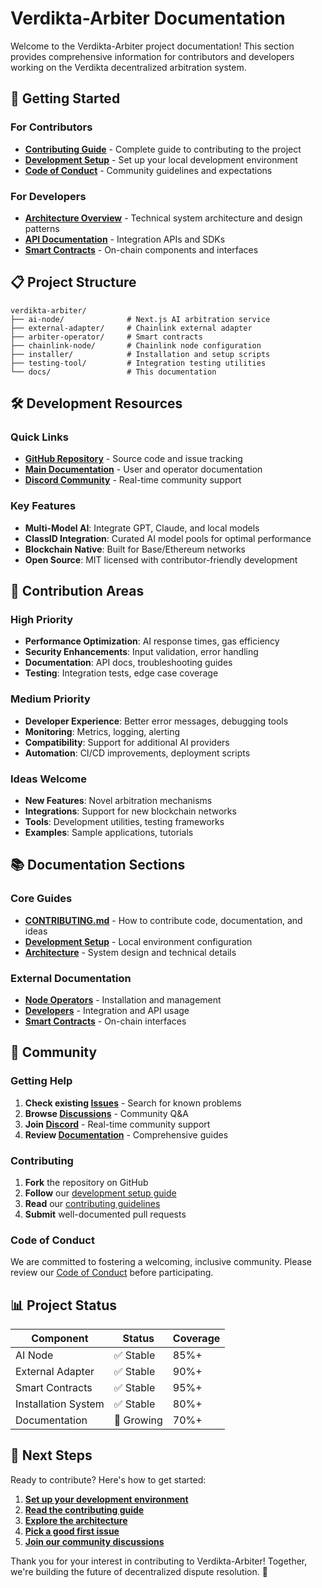 # Verdikta-Arbiter Documentation

Welcome to the Verdikta-Arbiter project documentation! This section provides comprehensive information for contributors and developers working on the Verdikta decentralized arbitration system.

## 🚀 Getting Started

### For Contributors
- **[Contributing Guide](CONTRIBUTING.md)** - Complete guide to contributing to the project
- **[Development Setup](development/setup.md)** - Set up your local development environment
- **[Code of Conduct](CONTRIBUTING.md#code-of-conduct)** - Community guidelines and expectations

### For Developers
- **[Architecture Overview](development/architecture.md)** - Technical system architecture and design patterns
- **[API Documentation](https://docs.verdikta.com/developers/)** - Integration APIs and SDKs
- **[Smart Contracts](https://docs.verdikta.com/smart-contracts/)** - On-chain components and interfaces

## 📋 Project Structure

```
verdikta-arbiter/
├── ai-node/              # Next.js AI arbitration service
├── external-adapter/     # Chainlink external adapter
├── arbiter-operator/     # Smart contracts
├── chainlink-node/       # Chainlink node configuration
├── installer/            # Installation and setup scripts
├── testing-tool/         # Integration testing utilities
└── docs/                 # This documentation
```

## 🛠️ Development Resources

### Quick Links
- **[GitHub Repository](https://github.com/verdikta/verdikta-arbiter)** - Source code and issue tracking
- **[Main Documentation](https://docs.verdikta.com/)** - User and operator documentation
- **[Discord Community](https://discord.gg/verdikta)** - Real-time community support

### Key Features
- **Multi-Model AI**: Integrate GPT, Claude, and local models
- **ClassID Integration**: Curated AI model pools for optimal performance  
- **Blockchain Native**: Built for Base/Ethereum networks
- **Open Source**: MIT licensed with contributor-friendly development

## 🎯 Contribution Areas

### High Priority
- **Performance Optimization**: AI response times, gas efficiency
- **Security Enhancements**: Input validation, error handling
- **Documentation**: API docs, troubleshooting guides
- **Testing**: Integration tests, edge case coverage

### Medium Priority
- **Developer Experience**: Better error messages, debugging tools
- **Monitoring**: Metrics, logging, alerting
- **Compatibility**: Support for additional AI providers
- **Automation**: CI/CD improvements, deployment scripts

### Ideas Welcome
- **New Features**: Novel arbitration mechanisms
- **Integrations**: Support for new blockchain networks
- **Tools**: Development utilities, testing frameworks
- **Examples**: Sample applications, tutorials

## 📚 Documentation Sections

### Core Guides
- **[CONTRIBUTING.md](CONTRIBUTING.md)** - How to contribute code, documentation, and ideas
- **[Development Setup](development/setup.md)** - Local environment configuration
- **[Architecture](development/architecture.md)** - System design and technical details

### External Documentation
- **[Node Operators](https://docs.verdikta.com/node-operators/)** - Installation and management
- **[Developers](https://docs.verdikta.com/developers/)** - Integration and API usage
- **[Smart Contracts](https://docs.verdikta.com/smart-contracts/)** - On-chain interfaces

## 🤝 Community

### Getting Help
1. **Check existing [Issues](https://github.com/verdikta/verdikta-arbiter/issues)** - Search for known problems
2. **Browse [Discussions](https://github.com/verdikta/verdikta-arbiter/discussions)** - Community Q&A
3. **Join [Discord](https://discord.gg/verdikta)** - Real-time community support
4. **Review [Documentation](https://docs.verdikta.com/)** - Comprehensive guides

### Contributing
1. **Fork** the repository on GitHub
2. **Follow** our [development setup guide](development/setup.md)
3. **Read** our [contributing guidelines](CONTRIBUTING.md)
4. **Submit** well-documented pull requests

### Code of Conduct
We are committed to fostering a welcoming, inclusive community. Please review our [Code of Conduct](CONTRIBUTING.md#code-of-conduct) before participating.

## 📊 Project Status

| Component | Status | Coverage |
|-----------|--------|----------|
| AI Node | ✅ Stable | 85%+ |
| External Adapter | ✅ Stable | 90%+ |
| Smart Contracts | ✅ Stable | 95%+ |
| Installation System | ✅ Stable | 80%+ |
| Documentation | 🔄 Growing | 70%+ |

## 🚀 Next Steps

Ready to contribute? Here's how to get started:

1. **[Set up your development environment](development/setup.md)**
2. **[Read the contributing guide](CONTRIBUTING.md)**
3. **[Explore the architecture](development/architecture.md)**
4. **[Pick a good first issue](https://github.com/verdikta/verdikta-arbiter/labels/good%20first%20issue)**
5. **[Join our community discussions](https://github.com/verdikta/verdikta-arbiter/discussions)**

Thank you for your interest in contributing to Verdikta-Arbiter! Together, we're building the future of decentralized dispute resolution. 🌟
